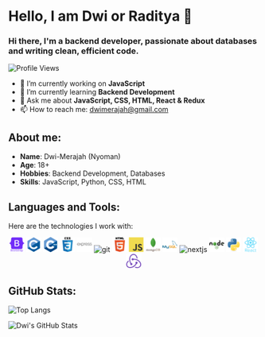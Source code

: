 # Hello, I am Dwi or Raditya 👋

### Hi there, I'm a backend developer, passionate about databases and writing clean, efficient code.

![Profile Views](https://komarev.com/ghpvc/?username=Dwi-Merajah3&label=Profile%20views&color=08fdab&style=plastic)

- 🔭 I’m currently working on **JavaScript**
- 🌱 I’m currently learning **Backend Development**
- 💬 Ask me about **JavaScript, CSS, HTML, React & Redux**
- 📫 How to reach me: [dwimerajah@gmail.com](mailto:dwimerajah@gmail.com)

## About me:
- **Name**: Dwi-Merajah (Nyoman) 
- **Age**: 18+  
- **Hobbies**: Backend Development, Databases  
- **Skills**: JavaScript, Python, CSS, HTML

## Languages and Tools:

Here are the technologies I work with:

<p align="center">
  <img src="https://raw.githubusercontent.com/devicons/devicon/master/icons/bootstrap/bootstrap-plain-wordmark.svg" alt="bootstrap" width="30" height="30"/>
  <img src="https://raw.githubusercontent.com/devicons/devicon/master/icons/c/c-original.svg" alt="c" width="30" height="30"/>
  <img src="https://raw.githubusercontent.com/devicons/devicon/master/icons/cplusplus/cplusplus-original.svg" alt="cplusplus" width="30" height="30"/>
  <img src="https://raw.githubusercontent.com/devicons/devicon/master/icons/css3/css3-original-wordmark.svg" alt="css3" width="30" height="30"/>
  <img src="https://raw.githubusercontent.com/devicons/devicon/master/icons/express/express-original-wordmark.svg" alt="express" width="30" height="30"/>
  <img src="https://www.vectorlogo.zone/logos/git-scm/git-scm-icon.svg" alt="git" width="30" height="30"/>
  <img src="https://raw.githubusercontent.com/devicons/devicon/master/icons/html5/html5-original-wordmark.svg" alt="html5" width="30" height="30"/>
  <img src="https://raw.githubusercontent.com/devicons/devicon/master/icons/javascript/javascript-original.svg" alt="javascript" width="30" height="30"/>
  <img src="https://raw.githubusercontent.com/devicons/devicon/master/icons/mongodb/mongodb-original-wordmark.svg" alt="mongodb" width="30" height="30"/>
  <img src="https://raw.githubusercontent.com/devicons/devicon/master/icons/mysql/mysql-original-wordmark.svg" alt="mysql" width="30" height="30"/>
  <img src="https://cdn.worldvectorlogo.com/logos/nextjs-2.svg" alt="nextjs" width="30" height="30"/>
  <img src="https://raw.githubusercontent.com/devicons/devicon/master/icons/nodejs/nodejs-original-wordmark.svg" alt="nodejs" width="30" height="30"/>
  <img src="https://raw.githubusercontent.com/devicons/devicon/master/icons/python/python-original.svg" alt="python" width="30" height="30"/>
  <img src="https://raw.githubusercontent.com/devicons/devicon/master/icons/react/react-original-wordmark.svg" alt="react" width="30" height="30"/>
  <img src="https://raw.githubusercontent.com/devicons/devicon/master/icons/redux/redux-original.svg" alt="redux" width="30" height="30"/>
</p>

## GitHub Stats:

![Top Langs](https://github-readme-stats.vercel.app/api/top-langs?username=Dwi-Merajah&show_icons=true&theme=highcontrast&title_color=ff00ae&text_color=ffffff&locale=en&layout=compact)

![Dwi's GitHub Stats](https://github-readme-stats.vercel.app/api?username=Dwi-Merajah&show_icons=true&theme=dark&title_color=f90606&text_color=ffffff&locale=en)
